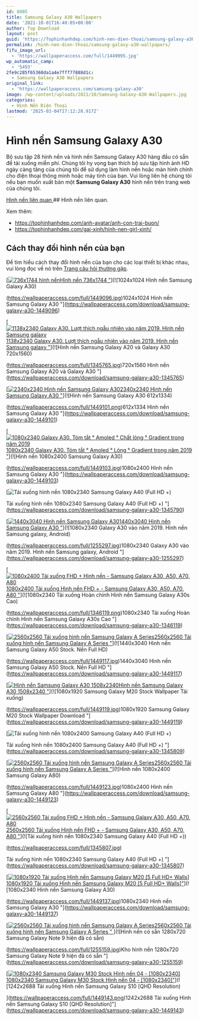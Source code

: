 ```yaml
---
id: 6005
title: Samsung Galaxy A30 Wallpapers
date: '2021-10-01T16:40:05+00:00'
author: Top Download
layout: post
guid: 'https://Tophinhanhdep.com/hinh-nen-dien-thoai/samsung-galaxy-a30-wallpapers/'
permalink: /hinh-nen-dien-thoai/samsung-galaxy-a30-wallpapers/
fifu_image_url:
  - 'https://wallpaperaccess.com/full/1449095.jpg'
wp_automatic_camp:
  - '5493'
2fe9c285f65368da1a4e7fff77888d1c:
  - Samsung Galaxy A30 Wallpapers
original_link:
  - 'https://wallpaperaccess.com/samsung-galaxy-a30'
image: /wp-content/uploads/2021/10/Samsung-Galaxy-A30-Wallpapers.jpg
categories:
  - Hình Nền Điện Thoại
lastmod: '2025-03-04T17:12:28.917Z'
---
```

# Hình nền Samsung Galaxy A30

Bộ sưu tập 28 hình nền và hình nền Samsung Galaxy A30 hàng đầu có sẵn để tải xuống miễn phí. Chúng tôi hy vọng bạn thích bộ sưu tập hình ảnh HD ngày càng tăng của chúng tôi để sử dụng làm hình nền hoặc màn hình chính cho điện thoại thông minh hoặc máy tính của bạn. Vui lòng liên hệ chúng tôi nếu bạn muốn xuất bản một **Samsung Galaxy A30** hình nền trên trang web của chúng tôi.

[Hình nền liên quan ](#related) ## Hình nền liên quan.

   
 Xem thêm:

   
- <https://tophinhanhdep.com/anh-avatar/anh-con-trai-buon/>
- <https://tophinhanhdep.com/gai-xinh/hinh-nen-girl-xinh/>

## Cách thay đổi hình nền của bạn

Để tìm hiểu cách thay đổi hình nền của bạn cho các loại thiết bị khác nhau, vui lòng đọc về nó trên [Trang câu hỏi thường gặp](https://tophinhanhdep.com/faq/).

  
[[![736x1744 hình nền](https://wallpaperaccess.com/full/1449095.jpg)Hình nền 736x1744 "](https://wallpaperaccess.com/download/samsung-galaxy-a30-1449095)](![1024x1024 Hình nền Samsung Galaxy A30)

(https://wallpaperaccess.com/full/1449096.jpg)1024x1024 Hình nền Samsung Galaxy A30 "](https://wallpaperaccess.com/download/samsung-galaxy-a30-1449096)

[[![1138x2340 Galaxy A30.  Lượt thích ngẫu nhiên vào năm 2019. Hình nền Samsung galaxy](https://wallpaperaccess.com/full/1346121.jpg)1138x2340 Galaxy A30. Lượt thích ngẫu nhiên vào năm 2019. Hình nền Samsung galaxy "](https://wallpaperaccess.com/download/samsung-galaxy-a30-1346121)](![Hình nền Samsung Galaxy A20 và Galaxy A30 720x1560)

(https://wallpaperaccess.com/full/1345765.jpg)720x1560 Hình nền Samsung Galaxy A20 và Galaxy A30 "](https://wallpaperaccess.com/download/samsung-galaxy-a30-1345765)

[[![2340x2340 Hình nền Samsung Galaxy A30](https://wallpaperaccess.com/full/1449099.jpg)2340x2340 Hình nền Samsung Galaxy A30 "](https://wallpaperaccess.com/download/samsung-galaxy-a30-1449099)](![Hình nền Samsung Galaxy A30 612x1334)

(https://wallpaperaccess.com/full/1449101.png)612x1334 Hình nền Samsung Galaxy A30 "](https://wallpaperaccess.com/download/samsung-galaxy-a30-1449101)

[[![1080x2340 Galaxy A30.  Tóm tắt ° Amoled ° Chất lỏng ° Gradient trong năm 2019](https://wallpaperaccess.com/full/1449102.jpg)1080x2340 Galaxy A30. Tóm tắt ° Amoled ° Lỏng ° Gradient trong năm 2019 "](https://wallpaperaccess.com/download/samsung-galaxy-a30-1449102)](![Hình nền 1080x2400 Samsung Galaxy A30)

(https://wallpaperaccess.com/full/1449103.jpg)1080x2400 Hình nền Samsung Galaxy A30 "](https://wallpaperaccess.com/download/samsung-galaxy-a30-1449103)

[![Tải xuống hình nền 1080x2340 Samsung Galaxy A40 (Full HD +)](https://wallpaperaccess.com/full/1345790.jpg)

Tải xuống hình nền 1080x2340 Samsung Galaxy A40 (Full HD +) "](https://wallpaperaccess.com/download/samsung-galaxy-a30-1345790)

[[![1440x3040 Hình nền Samsung Galaxy A30](https://wallpaperaccess.com/full/1346110.jpg)1440x3040 Hình nền Samsung Galaxy A30 "](https://wallpaperaccess.com/download/samsung-galaxy-a30-1346110)](![1080x2340 Galaxy A30 vào năm 2019. Hình nền Samsung galaxy, Android)

(https://wallpaperaccess.com/full/1255297.jpg)1080x2340 Galaxy A30 vào năm 2019. Hình nền Samsung galaxy, Android "](https://wallpaperaccess.com/download/samsung-galaxy-a30-1255297)

[[![1080x2400 Tải xuống FHD + Hình nền - Samsung Galaxy A30, A50, A70, A80](https://wallpaperaccess.com/full/1345775.jpg)1080x2400 Tải xuống Hình nền FHD + - Samsung Galaxy A30, A50, A70, A80 "](https://wallpaperaccess.com/download/samsung-galaxy-a30-1345775)](![1080x2340 Tải xuống Hoàn chỉnh Hình nền Samsung Galaxy A30s Cao)

(https://wallpaperaccess.com/full/1346119.png)1080x2340 Tải xuống Hoàn chỉnh Hình nền Samsung Galaxy A30s Cao "](https://wallpaperaccess.com/download/samsung-galaxy-a30-1346119)

[[![2560x2560 Tải xuống hình nền Samsung Galaxy A Series](https://wallpaperaccess.com/full/1449114.jpg)2560x2560 Tải xuống hình nền Samsung Galaxy A Series "](https://wallpaperaccess.com/download/samsung-galaxy-a30-1449114)](![1440x3040 Hình nền Samsung Galaxy A50 Stock.  Nền Full HD)

(https://wallpaperaccess.com/full/1449117.jpg)1440x3040 Hình nền Samsung Galaxy A50 Stock. Nền Full HD "](https://wallpaperaccess.com/download/samsung-galaxy-a30-1449117)

[[![Hình nền Samsung Galaxy A30 1508x2340](https://wallpaperaccess.com/full/1449118.jpg)Hình nền Samsung Galaxy A30 1508x2340 "](https://wallpaperaccess.com/download/samsung-galaxy-a30-1449118)](![1080x1920 Samsung Galaxy M20 Stock Wallpaper Tải xuống)

(https://wallpaperaccess.com/full/1449119.jpg)1080x1920 Samsung Galaxy M20 Stock Wallpaper Download "](https://wallpaperaccess.com/download/samsung-galaxy-a30-1449119)

[![Tải xuống hình nền 1080x2400 Samsung Galaxy A40 (Full HD +)](https://wallpaperaccess.com/full/1345809.jpg)

Tải xuống hình nền 1080x2400 Samsung Galaxy A40 (Full HD +) "](https://wallpaperaccess.com/download/samsung-galaxy-a30-1345809)

[[![2560x2560 Tải xuống hình nền Samsung Galaxy A Series](https://wallpaperaccess.com/full/1449122.jpg)2560x2560 Tải xuống hình nền Samsung Galaxy A Series "](https://wallpaperaccess.com/download/samsung-galaxy-a30-1449122)](![Hình nền 1080x2400 Samsung Galaxy A80)

(https://wallpaperaccess.com/full/1449123.jpg)1080x2400 Hình nền Samsung Galaxy A80 "](https://wallpaperaccess.com/download/samsung-galaxy-a30-1449123)

[[![2560x2560 Tải xuống FHD + Hình nền - Samsung Galaxy A30, A50, A70, A80](https://wallpaperaccess.com/full/1449125.jpg)2560x2560 Tải xuống Hình nền FHD + - Samsung Galaxy A30, A50, A70, A80 "](https://wallpaperaccess.com/download/samsung-galaxy-a30-1449125)](![Tải xuống hình nền 1080x2340 Samsung Galaxy A40 (Full HD +))

(https://wallpaperaccess.com/full/1345807.jpg)

Tải xuống hình nền 1080x2340 Samsung Galaxy A40 (Full HD +) "](https://wallpaperaccess.com/download/samsung-galaxy-a30-1345807)

[[![1080x1920 Tải xuống Hình nền Samsung Galaxy M20 [5 Full HD+ Walls]](https://wallpaperaccess.com/full/1449135.jpg)1080x1920 Tải xuống Hình nền Samsung Galaxy M20 \[5 Full HD+ Walls\]"](https://wallpaperaccess.com/download/samsung-galaxy-a30-1449135)](![1080x2340 Hình nền Samsung Galaxy A30)

(https://wallpaperaccess.com/full/1449137.jpg)1080x2340 Hình nền Samsung Galaxy A30 "](https://wallpaperaccess.com/download/samsung-galaxy-a30-1449137)

[[![2560x2560 Tải xuống hình nền Samsung Galaxy A Series](https://wallpaperaccess.com/full/1449138.jpg)2560x2560 Tải xuống hình nền Samsung Galaxy A Series " ](https://wallpaperaccess.com/download/samsung-galaxy-a30-1449138)](![Hình nền có sẵn 1280x720 Samsung Galaxy Note 9 hiện đã có sẵn)

(https://wallpaperaccess.com/full/1255159.jpg)Kho hình nền 1280x720 Samsung Galaxy Note 9 hiện đã có sẵn "](https://wallpaperaccess.com/download/samsung-galaxy-a30-1255159)

[[![1080x2340 Samsung Galaxy M30 Stock Hình nền 04 - [1080x2340]](https://wallpaperaccess.com/full/1449142.jpg)1080x2340 Samsung Galaxy M30 Stock Hình nền 04 - \[1080x2340\]"](https://wallpaperaccess.com/download/samsung-galaxy-a30-1449142)](![1242x2688 Tải xuống Hình nền Samsung Galaxy S10 [QHD Resolution)

](https://wallpaperaccess.com/full/1449143.png)1242x2688 Tải xuống Hình nền Samsung Galaxy S10 \[QHD Resolution\]"](https://wallpaperaccess.com/download/samsung-galaxy-a30-1449143)

